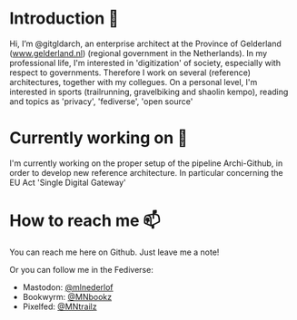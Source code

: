 # Introduction 👋 
Hi, I’m @gitgldarch, an enterprise architect at the Province of Gelderland (www.gelderland.nl) (regional government in the Netherlands). In my professional life, I'm interested in 'digitization' of society, especially with respect to governments. Therefore I work on several (reference) architectures, together with my collegues.
On a personal level, I'm interested in sports (trailrunning, gravelbiking and shaolin kempo), reading and topics as 'privacy', 'fediverse', 'open source'

# Currently working on 🌱
I'm currently working on the proper setup of the pipeline Archi-Github, in order to develop new reference architecture. In particular concerning the EU Act 'Single Digital Gateway'

# How to reach me 📫
You can reach me here on Github. Just leave me a note!

Or you can follow me in the Fediverse:
* Mastodon: [@mlnederlof](https://mastodon.online/@mnederlo)
* Bookwyrm: [@MNbookz](bookwyrm.social/@MNbookz)
* Pixelfed: [@MNtrailz](pixelfed.social/@MNtrailz)


<!---
gitgldarch/gitgldarch is a ✨ special ✨ repository because its `README.md` (this file) appears on your GitHub profile.
You can click the Preview link to take a look at your changes.
--->
